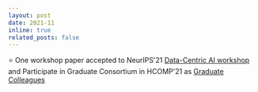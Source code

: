 ```yaml
---
layout: post
date: 2021-11
inline: true
related_posts: false
---
```


:star: One workshop paper accepted to NeurIPS'21 [Data-Centric AI workshop](https://datacentricai.org) and Participate in Graduate Consortium in HCOMP'21 as [Graduate Colleagues](https://docs.google.com/document/d/1vTv3dU8-Jfd9XcxjyZI0iLuKVZdfuzziFt5HmCCbf1I/edit)
